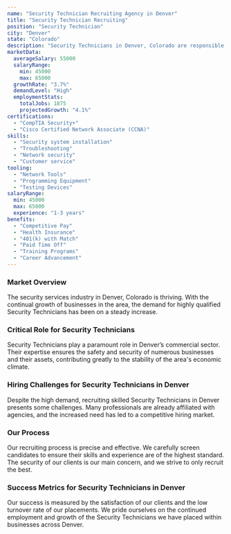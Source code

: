 ```yaml
---
name: "Security Technician Recruiting Agency in Denver"
title: "Security Technician Recruiting"
position: "Security Technician"
city: "Denver"
state: "Colorado"
description: "Security Technicians in Denver, Colorado are responsible for installing, maintaining and troubleshooting security systems."
marketData:
  averageSalary: 55000
  salaryRange:
    min: 45000
    max: 65000
  growthRate: "3.7%"
  demandLevel: "High"
  employmentStats:
    totalJobs: 1875
    projectedGrowth: "4.1%"
certifications:
  - "CompTIA Security+"
  - "Cisco Certified Network Associate (CCNA)"
skills:
  - "Security system installation"
  - "Troubleshooting"
  - "Network security"
  - "Customer service"
tooling:
  - "Network Tools"
  - "Programming Equipment"
  - "Testing Devices"
salaryRange:
  min: 45000
  max: 65000
  experience: "1-3 years"
benefits:
  - "Competitive Pay"
  - "Health Insurance"
  - "401(k) with Match"
  - "Paid Time Off"
  - "Training Programs"
  - "Career Advancement"
---
```


### Market Overview
The security services industry in Denver, Colorado is thriving. With the continual growth of businesses in the area, the demand for highly qualified Security Technicians has been on a steady increase.

### Critical Role for Security Technicians
Security Technicians play a paramount role in Denver’s commercial sector. Their expertise ensures the safety and security of numerous businesses and their assets, contributing greatly to the stability of the area's economic climate.

### Hiring Challenges for Security Technicians in Denver
Despite the high demand, recruiting skilled Security Technicians in Denver presents some challenges. Many professionals are already affiliated with agencies, and the increased need has led to a competitive hiring market.

### Our Process
Our recruiting process is precise and effective. We carefully screen candidates to ensure their skills and experience are of the highest standard. The security of our clients is our main concern, and we strive to only recruit the best.

### Success Metrics for Security Technicians in Denver
Our success is measured by the satisfaction of our clients and the low turnover rate of our placements. We pride ourselves on the continued employment and growth of the Security Technicians we have placed within businesses across Denver.